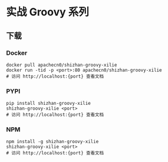 # 实战 Groovy 系列

## 下载

### Docker

```
docker pull apachecn0/shizhan-groovy-xilie
docker run -tid -p <port>:80 apachecn0/shizhan-groovy-xilie
# 访问 http://localhost:{port} 查看文档
```

### PYPI

```
pip install shizhan-groovy-xilie
shizhan-groovy-xilie <port>
# 访问 http://localhost:{port} 查看文档
```

### NPM

```
npm install -g shizhan-groovy-xilie
shizhan-groovy-xilie <port>
# 访问 http://localhost:{port} 查看文档
```